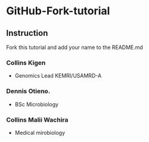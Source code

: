 # GitHub-Fork-tutorial 

## Instruction

Fork this tutorial and add your name to the README.md


### Collins Kigen

* Genomics Lead KEMRI/USAMRD-A

### Dennis Otieno.

* BSc Microbiology  

### Collins Malii Wachira

* Medical mirobiology

